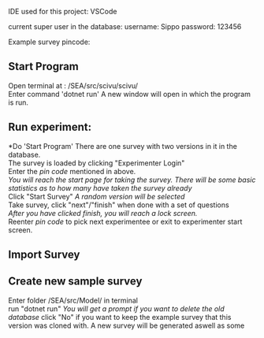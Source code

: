 IDE used for this project: VSCode

current super user in the database:
username: Sippo
password: 123456

Example survey pincode: 

## Start Program
Open terminal at : /SEA/src/scivu/scivu/ \
Enter command 'dotnet run'
A new window will open in which the program is run. 


## Run experiment:
*Do 'Start Program'
There are one survey with two versions in it in the database. \
The survey is loaded by clicking "Experimenter Login"\
Enter the *pin code* mentioned in above.\
*You will reach the start page for taking the survey. There will be some basic statistics as to how many have taken the survey already*\
Click "Start Survey"
*A random version will be selected*\
Take survey, click "next"/"finish" when done with a set of questions\
*After you have clicked finish, you will reach a lock screen.*\
Reenter *pin code* to pick next experimentee or exit to experimenter start screen.

## Import Survey


## Create new sample survey
Enter folder /SEA/src/Model/ in terminal\
run "dotnet run"
*You will get a prompt if you want to delete the old database*
click "No" if you want to keep the example survey that this version was cloned with.
A new survey will be generated aswell as some 